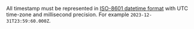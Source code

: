 All timestamp must be represented in [ISO-8601 datetime format](https://www.rfc-editor.org/rfc/rfc3339) with UTC time-zone and millisecond precision. For example `2023-12-31T23:59:60.000Z`.